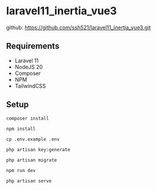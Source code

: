 # laravel11_inertia_vue3

github: https://github.com/ssh521/laravel11_inertia_vue3.git

## Requirements
- Laravel 11
- NodeJS 20
- Composer
- NPM
- TailwindCSS

## Setup
```
composer install

npm install

cp .env.example .env

php artisan key:generate

php artisan migrate

npm run dev

php artisan serve
```

